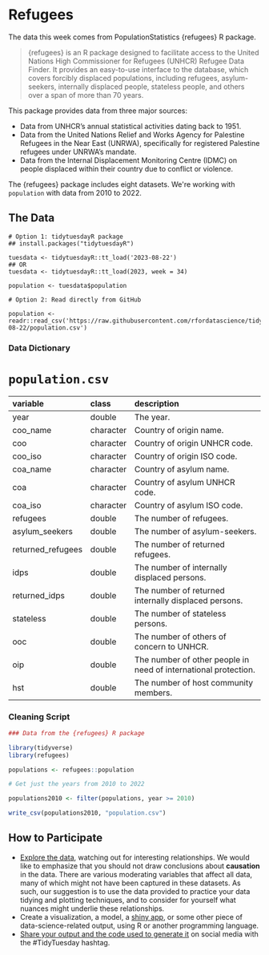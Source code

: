 # Refugees

The data this week comes from PopulationStatistics {refugees} R package. 

> {refugees} is an R package designed to facilitate access to the United Nations High Commissioner for Refugees (UNHCR) Refugee Data Finder. It provides an easy-to-use interface to the database, which covers forcibly displaced populations, including refugees, asylum-seekers, internally displaced people, stateless people, and others over a span of more than 70 years.

This package provides data from three major sources:

- Data from UNHCR’s annual statistical activities dating back to 1951.
- Data from the United Nations Relief and Works Agency for Palestine Refugees in the Near East (UNRWA), specifically for registered Palestine refugees under UNRWA’s mandate.
- Data from the Internal Displacement Monitoring Centre (IDMC) on people displaced within their country due to conflict or violence.

The {refugees} package includes eight datasets. We're working with `population` with data from 2010 to 2022. 



## The Data

```{r}
# Option 1: tidytuesdayR package 
## install.packages("tidytuesdayR")

tuesdata <- tidytuesdayR::tt_load('2023-08-22')
## OR
tuesdata <- tidytuesdayR::tt_load(2023, week = 34)

population <- tuesdata$population

# Option 2: Read directly from GitHub

population <- readr::read_csv('https://raw.githubusercontent.com/rfordatascience/tidytuesday/main/data/2023/2023-08-22/population.csv')
```

### Data Dictionary

# `population.csv`

|variable          |class     |description       |
|:-----------------|:---------|:-----------------|
|year              |double    |The year.              |
|coo_name          |character |Country of origin name.        |
|coo               |character |Country of origin UNHCR code.   |
|coo_iso           |character |Country of origin ISO code.  |
|coa_name          |character |Country of asylum name.    |
|coa               |character |Country of asylum UNHCR code.  |
|coa_iso           |character |Country of asylum ISO code.    |
|refugees          |double    |The number of refugees.   |
|asylum_seekers    |double    |The number of asylum-seekers.  |
|returned_refugees |double    |The number of returned refugees. |
|idps              |double    |The number of internally displaced persons.     |
|returned_idps     |double    |The number of returned internally displaced persons.  |
|stateless         |double    |The number of stateless persons.  |
|ooc               |double    |The number of others of concern to UNHCR.   |
|oip               |double    |The number of other people in need of international protection.     |
|hst               |double    |The number of host community members.     |


### Cleaning Script

``` r
### Data from the {refugees} R package

library(tidyverse)
library(refugees)

populations <- refugees::population

# Get just the years from 2010 to 2022

populations2010 <- filter(populations, year >= 2010)

write_csv(populations2010, "population.csv")
```

## How to Participate

- [Explore the data](https://r4ds.hadley.nz/), watching out for interesting relationships. We would like to emphasize that you should not draw conclusions about **causation** in the data. There are various moderating variables that affect all data, many of which might not have been captured in these datasets. As such, our suggestion is to use the data provided to practice your data tidying and plotting techniques, and to consider for yourself what nuances might underlie these relationships.
- Create a visualization, a model, a [shiny app](https://shiny.posit.co/), or some other piece of data-science-related output, using R or another programming language.
- [Share your output and the code used to generate it](../../../sharing.md) on social media with the #TidyTuesday hashtag.
